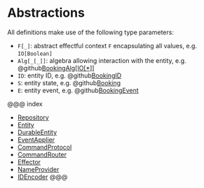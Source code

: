 # Abstractions
All definitions make use of the following type parameters: 

 - `F[_]`: abstract effectful context `F` encapsulating all values, e.g. `IO[Boolean]`
 - `Alg[_[_]]`: algebra allowing interaction with the entity, e.g. @github[BookingAlg\[IO\[*\]\]](/example/src/main/scala/endless/example/algebra/BookingAlg.scala)
 - `ID`: entity ID, e.g.  @github[BookingID](/example/src/main/scala/endless/example/data/Booking.scala)
 - `S`: entity state, e.g. @github[Booking](/example/src/main/scala/endless/example/data/Booking.scala)
 - `E`: entity event, e.g. @github[BookingEvent](/example/src/main/scala/endless/example/data/BookingEvent.scala)

@@@ index
* [Repository](repository.md)
* [Entity](entity.md)
* [DurableEntity](durable-entity.md)
* [EventApplier](applier.md)
* [CommandProtocol](protocol.md)
* [CommandRouter](router.md)
* [Effector](effector.md)
* [NameProvider](name.md)
* [IDEncoder](id.md)
@@@

